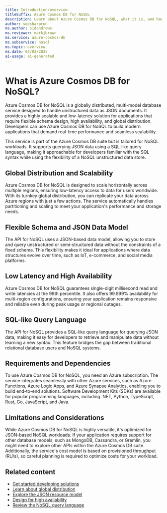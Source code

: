 ```yaml
---
title: Introduction/overview
titleSuffix: Azure Cosmos DB for NoSQL
description: Learn about Azure Cosmos DB for NoSQL, what it is, and how it can be used to build solutions for unstructured data.
author: seesharprun
ms.author: sidandrews
ms.reviewer: markjbrown
ms.service: azure-cosmos-db
ms.subservice: nosql
ms.topic: overview
ms.date: 04/03/2025
ai-usage: ai-generated
---
```


# What is Azure Cosmos DB for NoSQL?

Azure Cosmos DB for NoSQL is a globally distributed, multi-model database service designed to handle unstructured data as JSON documents. It provides a highly scalable and low-latency solution for applications that require flexible schema design, high availability, and global distribution. Developers can use Azure Cosmos DB for NoSQL to build modern applications that demand real-time performance and seamless scalability.

This service is part of the Azure Cosmos DB suite but is tailored for NoSQL workloads. It supports querying JSON data using a SQL-like query language, making it approachable for developers familiar with the SQL syntax while using the flexibility of a NoSQL unstructured data store.

## Global Distribution and Scalability

Azure Cosmos DB for NoSQL is designed to scale horizontally across multiple regions, ensuring low-latency access to data for users worldwide. With its turnkey global distribution, you can replicate your data across Azure regions with just a few actions. The service automatically handles partitioning and scaling to meet your application's performance and storage needs.

## Flexible Schema and JSON Data Model

The API for NoSQL uses a JSON-based data model, allowing you to store and query unstructured or semi-structured data without the constraints of a fixed schema. This flexibility makes it ideal for applications where data structures evolve over time, such as IoT, e-commerce, and social media platforms.

## Low Latency and High Availability

Azure Cosmos DB for NoSQL guarantees single-digit millisecond read and write latencies at the 99th percentile. It also offers 99.999% availability for multi-region configurations, ensuring your application remains responsive and reliable even during peak usage or regional outages.

## SQL-like Query Language

The API for NoSQL provides a SQL-like query language for querying JSON data, making it easy for developers to retrieve and manipulate data without learning a new syntax. This feature bridges the gap between traditional relational database users and NoSQL systems.

## Requirements and Dependencies

To use Azure Cosmos DB for NoSQL, you need an Azure subscription. The service integrates seamlessly with other Azure services, such as Azure Functions, Azure Logic Apps, and Azure Synapse Analytics, enabling you to build end-to-end solutions. Software Development Kits (SDKs) are available for popular programming languages, including .NET, Python, TypeScript, Rust, Go, JavaScript, and Java.

## Limitations and Considerations

While Azure Cosmos DB for NoSQL is highly versatile, it's optimized for JSON-based NoSQL workloads. If your application requires support for other database models, such as MongoDB, Cassandra, or Gremlin, you might need to explore other APIs within the Azure Cosmos DB suite. Additionally, the service's cost model is based on provisioned throughput (RU/s), so careful planning is required to optimize costs for your workload.

## Related content

- [Get started developing solutions](quickstart-python.md)
- [Learn about global distribution](../distribute-data-globally.md?context=/azure/cosmos-db/nosql/context/context)
- [Explore the JSON resource model](../resource-model.md?context=/azure/cosmos-db/nosql/context/context)
- [Design for high availability](/azure/reliability/reliability-cosmos-db-nosql?context=/azure/cosmos-db/nosql/context/context)
- [Review the NoSQL query language](query/index.yml)
